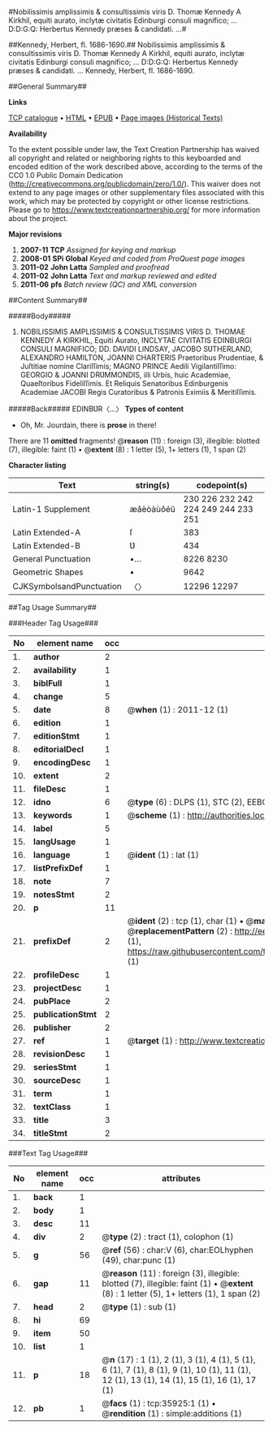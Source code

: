 #Nobilissimis amplissimis & consultissimis viris D. Thomæ Kennedy A Kirkhil, equiti aurato, inclytæ civitatis Edinburgi consuli magnifico; ... D:D:G:Q: Herbertus Kennedy præses & candidati. ...#

##Kennedy, Herbert, fl. 1686-1690.##
Nobilissimis amplissimis & consultissimis viris D. Thomæ Kennedy A Kirkhil, equiti aurato, inclytæ civitatis Edinburgi consuli magnifico; ... D:D:G:Q: Herbertus Kennedy præses & candidati. ...
Kennedy, Herbert, fl. 1686-1690.

##General Summary##

**Links**

[TCP catalogue](http://www.ota.ox.ac.uk/tcp/)  • 
[HTML](http://tei.it.ox.ac.uk/tcp/Texts-HTML/free/A47/A47249.html)  • 
[EPUB](http://tei.it.ox.ac.uk/tcp/Texts-EPUB/free/A47/A47249.epub) • 
[Page images (Historical Texts)](https://historicaltexts.jisc.ac.uk/eebo-99831462e)

**Availability**

To the extent possible under law, the Text Creation Partnership has waived all copyright and related or neighboring rights to this keyboarded and encoded edition of the work described above, according to the terms of the CC0 1.0 Public Domain Dedication (http://creativecommons.org/publicdomain/zero/1.0/). This waiver does not extend to any page images or other supplementary files associated with this work, which may be protected by copyright or other license restrictions. Please go to https://www.textcreationpartnership.org/ for more information about the project.

**Major revisions**

1. __2007-11__ __TCP__ *Assigned for keying and markup*
1. __2008-01__ __SPi Global__ *Keyed and coded from ProQuest page images*
1. __2011-02__ __John Latta__ *Sampled and proofread*
1. __2011-02__ __John Latta__ *Text and markup reviewed and edited*
1. __2011-06__ __pfs__ *Batch review (QC) and XML conversion*

##Content Summary##

#####Body#####

1. NOBILISSIMIS AMPLISSIMIS & CONSULTISSIMIS VIRIS D. THOMAE KENNEDY A KIRKHIL, Equiti Aurato, INCLYTAE CIVITATIS EDINBURGI CONSULI MAGNIFICO; DD. DAVIDI LINDSAY, JACOBO SƲTHERLAND, ALEXANDRO HAMILTON, JOANNI CHARTERIS Praetoribus Prudentiae, & Juſtitiae nomine Clariſſimis; MAGNO PRINCE Aedili Vigilantiſſimo: GEORGIO & JOANNI DRƲMMONDIS, illi Urbis, huic Academiae, Quaeſtoribus Fideliſſimis. Et Reliquis Senatoribus Edinburgenis Academiae JACOBI Regis Curatoribus & Patronis Eximiis & Meritiſſimis.

#####Back#####
EDINBƲR〈…〉
**Types of content**

  * Oh, Mr. Jourdain, there is **prose** in there!

There are 11 **omitted** fragments! 
 @__reason__ (11) : foreign (3), illegible: blotted (7), illegible: faint (1)  •  @__extent__ (8) : 1 letter (5), 1+ letters (1), 1 span (2)

**Character listing**


|Text|string(s)|codepoint(s)|
|---|---|---|
|Latin-1 Supplement|æâèòàùôéû|230 226 232 242 224 249 244 233 251|
|Latin Extended-A|ſ|383|
|Latin Extended-B|Ʋ|434|
|General Punctuation|•…|8226 8230|
|Geometric Shapes|▪|9642|
|CJKSymbolsandPunctuation|〈〉|12296 12297|

##Tag Usage Summary##

###Header Tag Usage###

|No|element name|occ|attributes|
|---|---|---|---|
|1.|__author__|2||
|2.|__availability__|1||
|3.|__biblFull__|1||
|4.|__change__|5||
|5.|__date__|8| @__when__ (1) : 2011-12 (1)|
|6.|__edition__|1||
|7.|__editionStmt__|1||
|8.|__editorialDecl__|1||
|9.|__encodingDesc__|1||
|10.|__extent__|2||
|11.|__fileDesc__|1||
|12.|__idno__|6| @__type__ (6) : DLPS (1), STC (2), EEBO-CITATION (1), PROQUEST (1), VID (1)|
|13.|__keywords__|1| @__scheme__ (1) : http://authorities.loc.gov/ (1)|
|14.|__label__|5||
|15.|__langUsage__|1||
|16.|__language__|1| @__ident__ (1) : lat (1)|
|17.|__listPrefixDef__|1||
|18.|__note__|7||
|19.|__notesStmt__|2||
|20.|__p__|11||
|21.|__prefixDef__|2| @__ident__ (2) : tcp (1), char (1)  •  @__matchPattern__ (2) : ([0-9\-]+):([0-9IVX]+) (1), (.+) (1)  •  @__replacementPattern__ (2) : http://eebo.chadwyck.com/downloadtiff?vid=$1&page=$2 (1), https://raw.githubusercontent.com/textcreationpartnership/Texts/master/tcpchars.xml#$1 (1)|
|22.|__profileDesc__|1||
|23.|__projectDesc__|1||
|24.|__pubPlace__|2||
|25.|__publicationStmt__|2||
|26.|__publisher__|2||
|27.|__ref__|1| @__target__ (1) : http://www.textcreationpartnership.org/docs/. (1)|
|28.|__revisionDesc__|1||
|29.|__seriesStmt__|1||
|30.|__sourceDesc__|1||
|31.|__term__|1||
|32.|__textClass__|1||
|33.|__title__|3||
|34.|__titleStmt__|2||


###Text Tag Usage###

|No|element name|occ|attributes|
|---|---|---|---|
|1.|__back__|1||
|2.|__body__|1||
|3.|__desc__|11||
|4.|__div__|2| @__type__ (2) : tract (1), colophon (1)|
|5.|__g__|56| @__ref__ (56) : char:V (6), char:EOLhyphen (49), char:punc (1)|
|6.|__gap__|11| @__reason__ (11) : foreign (3), illegible: blotted (7), illegible: faint (1)  •  @__extent__ (8) : 1 letter (5), 1+ letters (1), 1 span (2)|
|7.|__head__|2| @__type__ (1) : sub (1)|
|8.|__hi__|69||
|9.|__item__|50||
|10.|__list__|1||
|11.|__p__|18| @__n__ (17) : 1 (1), 2 (1), 3 (1), 4 (1), 5 (1), 6 (1), 7 (1), 8 (1), 9 (1), 10 (1), 11 (1), 12 (1), 13 (1), 14 (1), 15 (1), 16 (1), 17 (1)|
|12.|__pb__|1| @__facs__ (1) : tcp:35925:1 (1)  •  @__rendition__ (1) : simple:additions (1)|
